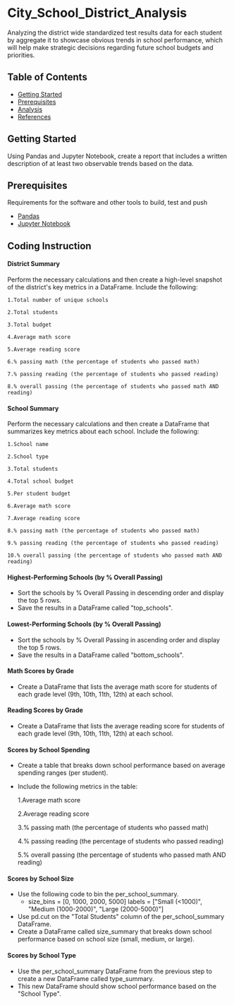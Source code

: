 # City_School_District_Analysis

Analyzing the district wide standardized test results data for each student by aggregate it to showcase obvious trends in school performance, which will help make strategic decisions regarding future school budgets and priorities.

## Table of Contents

- [Getting Started](#getting-started)
- [Prerequisites](#Prerequisites)
- [Analysis](#analysis)
- [References](#references)
  
## Getting Started

Using Pandas and Jupyter Notebook, create a report that includes a written description of at least two observable trends based on the data.


## Prerequisites

Requirements for the software and other tools to build, test and push 

- [Pandas](https://pypi.org/project/pandas/)
- [Jupyter Notebook](https://jupyter.org/)

## Coding Instruction

#### District Summary
Perform the necessary calculations and then create a high-level snapshot of the district's key metrics in a DataFrame.
Include the following:

    1.Total number of unique schools
    
    2.Total students
    
    3.Total budget
    
    4.Average math score
    
    5.Average reading score
    
    6.% passing math (the percentage of students who passed math)
    
    7.% passing reading (the percentage of students who passed reading)
    
    8.% overall passing (the percentage of students who passed math AND reading)

#### School Summary
Perform the necessary calculations and then create a DataFrame that summarizes key metrics about each school.
Include the following:
  
    1.School name
    
    2.School type
    
    3.Total students
    
    4.Total school budget
    
    5.Per student budget
    
    6.Average math score
    
    7.Average reading score
    
    8.% passing math (the percentage of students who passed math)
    
    9.% passing reading (the percentage of students who passed reading)
    
    10.% overall passing (the percentage of students who passed math AND reading)

#### Highest-Performing Schools (by % Overall Passing)
- Sort the schools by % Overall Passing in descending order and display the top 5 rows.
- Save the results in a DataFrame called "top_schools".
#### Lowest-Performing Schools (by % Overall Passing)
- Sort the schools by % Overall Passing in ascending order and display the top 5 rows.
- Save the results in a DataFrame called "bottom_schools".
#### Math Scores by Grade
- Create a DataFrame that lists the average math score for students of each grade level (9th, 10th, 11th, 12th) at each school.
#### Reading Scores by Grade
- Create a DataFrame that lists the average reading score for students of each grade level (9th, 10th, 11th, 12th) at each school.

#### Scores by School Spending
- Create a table that breaks down school performance based on average spending ranges (per student).
- Include the following metrics in the table:
  
  1.Average math score
  
  2.Average reading score
  
  3.% passing math (the percentage of students who passed math)
  
  4.% passing reading (the percentage of students who passed reading)
  
  5.% overall passing (the percentage of students who passed math AND reading)

#### Scores by School Size
- Use the following code to bin the per_school_summary.
  - size_bins = [0, 1000, 2000, 5000] labels = ["Small (<1000)", "Medium (1000-2000)", "Large (2000-5000)"]
- Use pd.cut on the "Total Students" column of the per_school_summary DataFrame.
- Create a DataFrame called size_summary that breaks down school performance based on school size (small, medium, or large).
  
#### Scores by School Type
- Use the per_school_summary DataFrame from the previous step to create a new DataFrame called type_summary.
- This new DataFrame should show school performance based on the "School Type".




